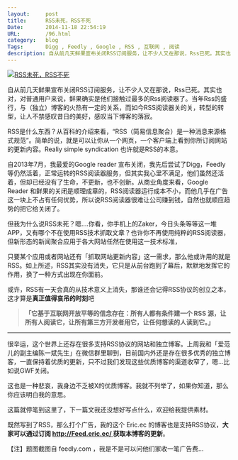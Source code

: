```yaml
---
layout:     post
title:		RSS未死，RSS不死
Date:		2014-11-18 22:54:19
URL:		/96.html
category:	blog
Tags:		Digg , Feedly , Google , RSS , 互联网 , 阅读
description: 自从前几天鲜果宣布关闭RSS订阅服务，让不少人又在那说，Rss已死。其实也对，对普通用户来说，鲜果确实是他们接触过最多的Rss阅读器了。当年Rss的盛行，与（独立）博客的火热有一定的关系，而如今RSS阅读器关的关，转型的转型，让人不禁感叹昔日的美好，感叹当下博客的落寂。
---
```






[![RSS未死，RSS不死](http://eric.ec/wp-content/uploads/2014/11/feedly-rss-pro.png)](http://eric.ec/wp-content/uploads/2014/11/feedly-rss-pro.png)

自从前几天鲜果宣布关闭RSS订阅服务，让不少人又在那说，Rss已死。其实也对，对普通用户来说，鲜果确实是他们接触过最多的Rss阅读器了。当年Rss的盛行，与（独立）博客的火热有一定的关系，而如今RSS阅读器关的关，转型的转型，让人不禁感叹昔日的美好，感叹当下博客的落寂。

RSS是什么东西？从百科的介绍来看，“RSS（简易信息聚合）是一种消息来源格式规范”。简单的说，就是可以让你从一个网页，一个客户端上看到你所订阅网站的更新内容。Realiy simple syndication 也许就是RSS的本意。

自2013年7月，我最爱的Google reader 宣布关闭，我先后尝试了Digg，Feedly等仍然活着，正常运转的RSS阅读器服务，但其实我心里不满足，他们虽然还活着，但却已经没有了生命，不更新，也不创新。从商业角度来看，Google Reader 和鲜果的关闭是顺理成章的，RSS阅读器运行成本不小，而他几乎在广告这一块上不占有任何优势，所以说RSS阅读器很难让公司赚到钱，自然也就顺应趋势的把它给关闭了。

但我为什么说RSS未死？嗯....你看，你手机上的Zaker，今日头条等等这一堆APP，又有哪个不在使用RSS技术抓取文章？也许你不再使用纯粹的RSS阅读器，但新形态的新闻聚合应用于各大网站任然在使用这一技术标准，

只要某个应用或者网站还有「抓取网站更新内容」这一需求，那么他或许用的就是RSS。如上所述，RSS其实没有消失，它只是从前台跑到了幕后，默默地发挥它的作用，换了一种方式出现在你面前。

或许，RSS有一天会真的从技术意义上消失，那谁还会记得RSS协议的创立之本，这才算是**真正值得哀吊的时刻**吧

> **「它基于互联网开放平等的信念存在：所有人都有条件建一个 RSS 源，让所有人阅读它，让所有第三方开发者用它，让任何想读的人读到它。」**

* * *

很辛运，这个世界上还存在很多支持RSS协议的网站和独立博客。上周我和「爱范儿的副主编陈一斌先生」在微信群里聊到，目前国内外还是存在很多优秀的独立博客，一直保持着优质的更新，只不过我们发现这些优质博客的渠道收窄了，嗯...比如说GWF关闭。

这也是一种悲哀，我身边不乏被X的优质博客。我就不列举了，如果你知道，那么你应该明白我的意思。

这篇就停笔到这里了，下一篇文我还没想好写点什么，欢迎给我提供素材。

既然写到了RSS，那么打个广告，我的这个 Eric.ec 的博客也是支持RSS协议，**大家可以通过订阅 [http://Feed.eric.ec/ ](http://Feed.eric.ec/)获取本博客的更新**。

【注】题图截图自 feedly.com ，我是不是可以问他们家收一笔广告费...